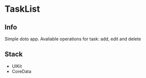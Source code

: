 # TaskList

## Info
Simple doto app. Avaliable operations for task: add, edit and delete 

## Stack
 - UIKit
 - CoreData

